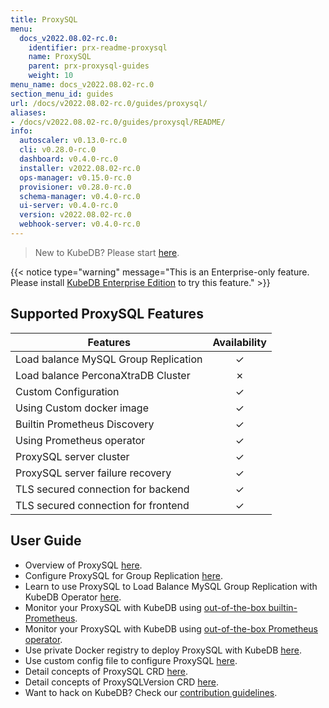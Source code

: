 ```yaml
---
title: ProxySQL
menu:
  docs_v2022.08.02-rc.0:
    identifier: prx-readme-proxysql
    name: ProxySQL
    parent: prx-proxysql-guides
    weight: 10
menu_name: docs_v2022.08.02-rc.0
section_menu_id: guides
url: /docs/v2022.08.02-rc.0/guides/proxysql/
aliases:
- /docs/v2022.08.02-rc.0/guides/proxysql/README/
info:
  autoscaler: v0.13.0-rc.0
  cli: v0.28.0-rc.0
  dashboard: v0.4.0-rc.0
  installer: v2022.08.02-rc.0
  ops-manager: v0.15.0-rc.0
  provisioner: v0.28.0-rc.0
  schema-manager: v0.4.0-rc.0
  ui-server: v0.4.0-rc.0
  version: v2022.08.02-rc.0
  webhook-server: v0.4.0-rc.0
---
```


> New to KubeDB? Please start [here](/docs/v2022.08.02-rc.0/README).

{{< notice type="warning" message="This is an Enterprise-only feature. Please install [KubeDB Enterprise Edition](/docs/v2022.08.02-rc.0/setup/install/enterprise) to try this feature." >}}

## Supported ProxySQL Features

| Features                             | Availability |
| ------------------------------------ | :----------: |
| Load balance MySQL Group Replication |   &#10003;   |
| Load balance PerconaXtraDB Cluster   |   &#10007;   |
| Custom Configuration                 |   &#10003;   |
| Using Custom docker image            |   &#10003;   |
| Builtin Prometheus Discovery         |   &#10003;   |
| Using Prometheus operator            |   &#10003;   |
| ProxySQL server cluster              |   &#10003;   |
| ProxySQL server failure recovery     |   &#10003;   |
| TLS secured connection for backend   |   &#10003;   |
| TLS secured connection for frontend  |   &#10003;   |

## User Guide

- Overview of ProxySQL [here](/docs/v2022.08.02-rc.0/guides/proxysql/overview/overview).
- Configure ProxySQL for Group Replication [here](/docs/v2022.08.02-rc.0/guides/proxysql/overview/configure-proxysql).
- Learn to use ProxySQL to Load Balance MySQL Group Replication with KubeDB Operator [here](/docs/v2022.08.02-rc.0/guides/proxysql/quickstart/load-balance-mysql-group-replication).
- Monitor your ProxySQL with KubeDB using [out-of-the-box builtin-Prometheus](/docs/v2022.08.02-rc.0/guides/proxysql/monitoring/using-builtin-prometheus).
- Monitor your ProxySQL with KubeDB using [out-of-the-box Prometheus operator](/docs/v2022.08.02-rc.0/guides/proxysql/monitoring/using-prometheus-operator).
- Use private Docker registry to deploy ProxySQL with KubeDB [here](/docs/v2022.08.02-rc.0/guides/proxysql/private-registry/using-private-registry).
- Use custom config file to configure ProxySQL [here](/docs/v2022.08.02-rc.0/guides/proxysql/configuration/using-config-file).
- Detail concepts of ProxySQL CRD [here](/docs/v2022.08.02-rc.0/guides/proxysql/concepts/proxysql).
- Detail concepts of ProxySQLVersion CRD [here](/docs/v2022.08.02-rc.0/guides/proxysql/concepts/catalog).
- Want to hack on KubeDB? Check our [contribution guidelines](/docs/v2022.08.02-rc.0/CONTRIBUTING).
